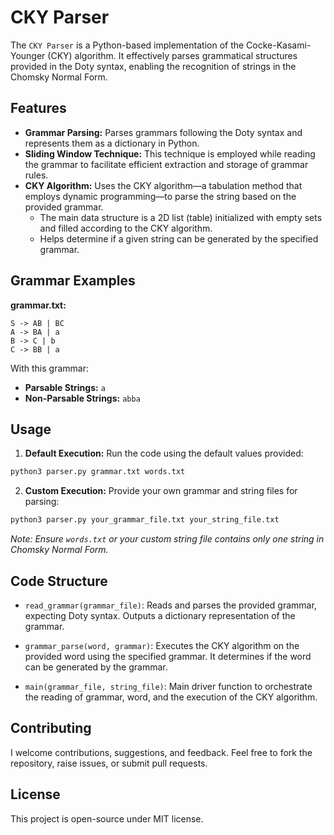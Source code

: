 # CKY Parser

The `CKY Parser` is a Python-based implementation of the Cocke-Kasami-Younger (CKY) algorithm. It effectively parses grammatical structures provided in the Doty syntax, enabling the recognition of strings in the Chomsky Normal Form.

## Features

- **Grammar Parsing:** Parses grammars following the Doty syntax and represents them as a dictionary in Python.
- **Sliding Window Technique:** This technique is employed while reading the grammar to facilitate efficient extraction and storage of grammar rules.
- **CKY Algorithm:** Uses the CKY algorithm—a tabulation method that employs dynamic programming—to parse the string based on the provided grammar.
  - The main data structure is a 2D list (table) initialized with empty sets and filled according to the CKY algorithm.
  - Helps determine if a given string can be generated by the specified grammar.
  
## Grammar Examples

**grammar.txt:**

```
S -> AB | BC
A -> BA | a
B -> C | b
C -> BB | a
```

With this grammar:
- **Parsable Strings:** `a`
- **Non-Parsable Strings:** `abba`

## Usage

1. **Default Execution:** Run the code using the default values provided:
```bash
python3 parser.py grammar.txt words.txt
```

2. **Custom Execution:** Provide your own grammar and string files for parsing:
```bash
python3 parser.py your_grammar_file.txt your_string_file.txt
```
_Note: Ensure `words.txt` or your custom string file contains only one string in Chomsky Normal Form._

## Code Structure

- `read_grammar(grammar_file)`: Reads and parses the provided grammar, expecting Doty syntax. Outputs a dictionary representation of the grammar.
  
- `grammar_parse(word, grammar)`: Executes the CKY algorithm on the provided word using the specified grammar. It determines if the word can be generated by the grammar.

- `main(grammar_file, string_file)`: Main driver function to orchestrate the reading of grammar, word, and the execution of the CKY algorithm.

## Contributing

I welcome contributions, suggestions, and feedback. Feel free to fork the repository, raise issues, or submit pull requests.

## License

This project is open-source under MIT license. 
